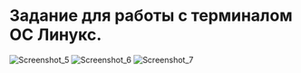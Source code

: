 # Задание для работы с терминалом ОС Линукс.

 
 ![Screenshot_5](https://github.com/user-attachments/assets/f9eb4fd4-222b-4302-a41a-532dd224cff4)
![Screenshot_6](https://github.com/user-attachments/assets/38127866-62ee-4a98-af2d-d6a23030a039)
![Screenshot_7](https://github.com/user-attachments/assets/f3faac66-7e91-4236-b508-4b43081fc7be)
